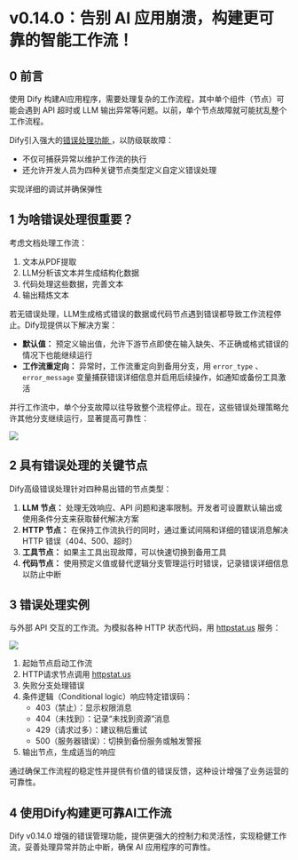 # v0.14.0：告别 AI 应用崩溃，构建更可靠的智能工作流！

## 0 前言

使用 Dify 构建AI应用程序，需要处理复杂的工作流程，其中单个组件（节点）可能会遇到 API 超时或 LLM 输出异常等问题。以前，单个节点故障就可能扰乱整个工作流程。

Dify引入强大的[错误处理功能 ](https://docs.dify.ai/guides/workflow/error-handling)，以防级联故障：

- 不仅可捕获异常以维护工作流的执行
- 还允许开发人员为四种关键节点类型定义自定义错误处理

实现详细的调试并确保弹性

## 1 为啥错误处理很重要？

考虑文档处理工作流：

1. 文本从PDF提取
2. LLM分析该文本并生成结构化数据
3. 代码处理这些数据，完善文本
4. 输出精炼文本

若无错误处理，LLM生成格式错误的数据或代码节点遇到错误都导致工作流程停止。Dify现提供以下解决方案：

- **默认值：** 预定义输出值，允许下游节点即使在输入缺失、不正确或格式错误的情况下也能继续运行
- **工作流重定向：** 异常时，工作流重定向到备用分支，用 `error_type` 、 `error_message` 变量捕获错误详细信息并启用后续操作，如通知或备份工具激活

并行工作流中，单个分支故障以往导致整个流程停止。现在，这些错误处理策略允许其他分支继续运行，显著提高可靠性：

![](https://framerusercontent.com/images/kzcUinzjsKGhAVkJ3wXH0V4Hek.png)

## 2 具有错误处理的关键节点

Dify高级错误处理针对四种易出错的节点类型：

1. **LLM 节点：** 处理无效响应、API 问题和速率限制。开发者可设置默认输出或使用条件分支来获取替代解决方案
2. **HTTP 节点：** 在保持工作流执行的同时，通过重试间隔和详细的错误消息解决 HTTP 错误（404、500、超时）
3. **工具节点：** 如果主工具出现故障，可以快速切换到备用工具
4. **代码节点：** 使用预定义值或替代逻辑分支管理运行时错误，记录错误详细信息以防止中断

## 3 错误处理实例

与外部 API 交互的工作流。为模拟各种 HTTP 状态代码，用 [httpstat.us](http://httpstat.us/) 服务：

![](https://framerusercontent.com/images/z4wZNagHqt4HxeaiRLUN7mLrmY.png)

1. 起始节点启动工作流
2. HTTP请求节点调用 [httpstat.us](http://httpstat.us/)
3. 失败分支处理错误
4. 条件逻辑（Conditional logic）响应特定错误码：
   - 403（禁止）：显示权限消息
   - 404（未找到）：记录“未找到资源”消息
   - 429（请求过多）：建议稍后重试
   - 500（服务器错误）：切换到备份服务或触发警报
5. 输出节点，生成适当的响应

 通过确保工作流程的稳定性并提供有价值的错误反馈，这种设计增强了业务运营的可靠性。

## 4 使用Dify构建更可靠AI工作流

Dify v0.14.0 增强的错误管理功能，提供更强大的控制力和灵活性，实现稳健工作流，妥善处理异常并防止中断，确保 AI 应用程序的可靠性。